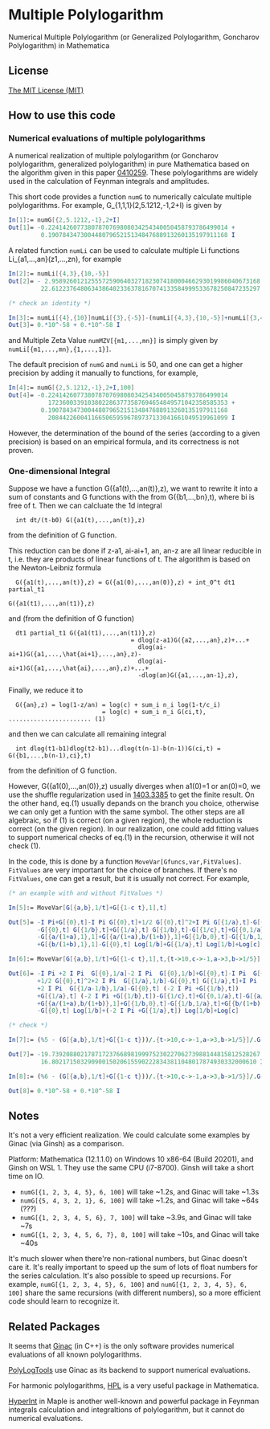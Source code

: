 # Multiple Polylogarithm
Numerical Multiple Polylogarithm (or Generalized Polylogarithm, Goncharov Polylogarithm) in Mathematica

## License

[The MIT License (MIT)](https://raw.githubusercontent.com/munuxi/Generalized-Polylogarithm/master/LICENSE)

## How to use this code

### Numerical evaluations of multiple polylogarithms

A numerical realization of multiple polylogarithm (or Goncharov polylogarithm, generalized polylogarithm) in pure Mathematica based on the algorithm given in this paper [0410259](https://arxiv.org/abs/hep-ph/0410259). These polylogarithms are widely used in the calculation of Feynman integrals and amplitudes.

This short code provides a function `numG` to numerically calculate multiple polylogarithms. For example, G_{1,1,1}(2,5.1212,-1,2+I) is given by
```Mathematica
In[1]:= numG[{2,5.1212,-1},2+I]
Out[1]= -0.22414260773807870769808034254340050458793786499014 + 
         0.19078434730044807965215134847688913260135197911168 I
```
A related function `numLi` can be used to calculate multiple Li functions Li_{a1,...,an}(z1,...,zn), for example 
```Mathematica
In[2]:= numLi[{4,3},{10,-5}]
Out[2]= - 2.9589260121255572590640327182307418000466293019986040673168 + 
         22.6122376480634386402336378167074133584999533678250847235297 I

(* check an identity *)

In[3]:= numLi[{4},{10}]numLi[{3},{-5}]-(numLi[{4,3},{10,-5}]+numLi[{3,4},{-5,10}]+numLi[{7},{-50}])
Out[3]= 0.*10^-58 + 0.*10^-58 I
```
and Multiple Zeta Value `numMZV[{m1,...,mn}]` is simply given by `numLi[{m1,...,mn},{1,...,1}]`.

The default precision of `numG` and `numLi` is 50, and one can get a higher precision by adding it manually to functions, for example,
```Mathematica
In[4]:= numG[{2,5.1212,-1},2+I,100]
Out[4]= -0.22414260773807870769808034254340050458793786499014
           17236003391038022863773587694654849571042358585353 + 
         0.19078434730044807965215134847688913260135197911168
           20844226004116650659596789737133041661049519961099 I
```
However, the determination of the bound of the series (according to a given precision) is based on an empirical formula, and its correctness is not proven.

### One-dimensional Integral

Suppose we have a function G({a1(t),...,an(t)},z), we want to rewrite it into a sum of 
constants and G functions with the from
    G({b1,...,bn},t),
where bi is free of t. Then we can calcluate the 1d integral 
```
  int dt/(t-b0) G({a1(t),...,an(t)},z)
```
from the definition of G function. 

This reduction can be done if z-a1, ai-ai+1, an, an-z are all linear reducible in t,
i.e. they are products of linear functions of t. The algorithm is based on the 
Newton-Leibniz formula
```
  G({a1(t),...,an(t)},z) = G({a1(0),...,an(0)},z) + int_0^t dt1 partial_t1 
                                                           G({a1(t1),...,an(t1)},z)
```
and (from the definition of G function)
```
  dt1 partial_t1 G({a1(t1),...,an(t1)},z) 
                                  = dlog(z-a1)G({a2,...,an},z)+...+
                                    dlog(ai-ai+1)G({a1,...,\hat{ai+1},...,an},z)-
                                    dlog(ai-ai+1)G({a1,...,\hat{ai},...,an},z)+...+
                                    -dlog(an)G({a1,...,an-1},z),
```
Finally, we reduce it to 
```
  G({an},z) = log(1-z/an) = log(c) + sum_i n_i log(1-t/c_i) 
                          = log(c) + sum_i n_i G(ci,t), ....................... (1)
```
and then we can calculate all remaining integral 
```
  int dlog(t1-b1)dlog(t2-b1)...dlog(t(n-1)-b(n-1))G(ci,t) = G({b1,...,b(n-1),ci},t)
```
from the definition of G function. 

However, G({a1(0),...,an(0)},z) usually diverges when a1(0)=1 or an(0)=0, we use the 
shuffle regularization used in [1403.3385](https://arxiv.org/abs/1403.3385) to get the finite result. On the other hand,
eq.(1) usually depands on the branch you choice, otherwise we can only get a 
funtion with the same symbol. The other steps are all algebraic, so if (1) is correct 
(on a given region), the whole reduction is correct (on the given region). In our 
realization, one could add fitting values to support numerical checks of eq.(1) 
in the recursion, otherwise it will not check (1).

In the code, this is done by a function `MoveVar[Gfuncs,var,FitValues]`. 
`FitValues` are very important for the choice of branches. If there's no `FitValues`, 
one can get a result, but it is usually not correct. For example,
```Mathematica
(* an example with and without FitValues *)

In[5]:= MoveVar[G[{a,b},1/t]+G[{1-c t},1],t]

Out[5]= -I Pi+G[{0},t]-I Pi G[{0},t]+1/2 G[{0},t]^2+I Pi G[{1/a},t]-G[{0},t] G[{1/a},t]
        -G[{0},t] G[{1/b},t]+G[{1/a},t] G[{1/b},t]-G[{1/c},t]+G[{0,1/a},t]
        -G[{a/(1+a),1},1]+G[{a/(1+a),b/(1+b)},1]+G[{1/b,0},t]-G[{1/b,1/a},t]
        +G[{b/(1+b),1},1]-G[{0},t] Log[1/b]+G[{1/a},t] Log[1/b]+Log[c]

In[6]:= MoveVar[G[{a,b},1/t]+G[{1-c t},1],t,{t->10,c->-1,a->3,b->1/5}]

Out[6]= -I Pi +2 I Pi  G[{0},1/a]-2 I Pi  G[{0},1/b]+G[{0},t]-I Pi  G[{0},t]
        +1/2 G[{0},t]^2+2 I Pi  G[{1/a},1/b]-G[{0},t] G[{1/a},t]+I Pi (-2 I Pi +G[{1/a},t])
        +2 I Pi  G[{1/a-1/b},1/a]-G[{0},t] (-2 I Pi +G[{1/b},t])
        +G[{1/a},t] (-2 I Pi +G[{1/b},t])-G[{1/c},t]+G[{0,1/a},t]-G[{a/(1+a),1},1]
        +G[{a/(1+a),b/(1+b)},1]+G[{1/b,0},t]-G[{1/b,1/a},t]+G[{b/(1+b),1},1]
        -G[{0},t] Log[1/b]+(-2 I Pi +G[{1/a},t]) Log[1/b]+Log[c]

(* check *)

In[7]:= (%5 - (G[{a,b},1/t]+G[{1-c t}))/.{t->10,c->-1,a->3,b->1/5}]/.G->numG

Out[7]= -19.7392088021787172376689819997523022706273988144815812528267 + 
         16.802171503290900150206155902228343811048017874930332000610 I

In[8]:= (%6 - (G[{a,b},1/t]+G[{1-c t}))/.{t->10,c->-1,a->3,b->1/5}]/.G->numG

Out[8]= 0.*10^-58 + 0.*10^-58 I
```



## Notes

It's not a very efficient realization. We could calculate some examples by Ginac (via Ginsh) as a comparison. 

Platform: Mathematica (12.1.1.0) on Windows 10 x86-64 (Build 20201), and Ginsh on WSL 1. They use the same CPU (i7-8700). Ginsh will take a short time on IO.

- `numG[{1, 2, 3, 4, 5}, 6, 100]` will take ~1.2s, and Ginac will take ~1.3s
- `numG[{5, 4, 3, 2, 1}, 6, 100]` will take ~1.2s, and Ginac will take ~64s (???)
- `numG[{1, 2, 3, 4, 5, 6}, 7, 100]` will take ~3.9s, and Ginac will take ~7s 
- `numG[{1, 2, 3, 4, 5, 6, 7}, 8, 100]` will take ~10s, and Ginac will take ~40s

It's much slower when there're non-rational numbers, but Ginac doesn't care it. It's really important to speed up the sum of lots of float numbers for the series calculation.
It's also possible to speed up recursions. For example, `numG[{1, 2, 3, 4, 5}, 6, 100]` and `numG[{1, 2, 3, 4, 5}, 6, 100]` share the same recursions (with different numbers), so a more efficient code should learn to recognize it.

## Related Packages

It seems that [Ginac](https://ginac.de/) (in C++) is the only software provides numerical evaluations of all known polylogarithms.

[PolyLogTools](https://arxiv.org/abs/1904.07279) use Ginac as its backend to support numerical evaluations.

For harmonic polylogarithms, [HPL](https://arxiv.org/abs/hep-ph/0507152) is a very useful package in Mathematica.

[HyperInt](https://bitbucket.org/PanzerErik/hyperint/wiki/Home) in Maple is another well-known and powerful package in Feynman integrals calculation and integraltions of polylogarithm, but it cannot do numerical evaluations.
